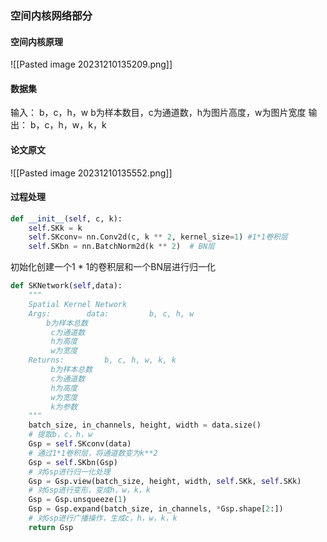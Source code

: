 ### 空间内核网络部分
#### 空间内核原理
![[Pasted image 20231210135209.png]]
#### 数据集
输入：
 b，c，h，w
 b为样本数目，c为通道数，h为图片高度，w为图片宽度
输出：
 b，c，h，w，k，k
#### 论文原文
![[Pasted image 20231210135552.png]]
#### 过程处理
```python
def __init__(self, c, k):  
    self.SKk = k  
    self.SKconv= nn.Conv2d(c, k ** 2, kernel_size=1) #1*1卷积层
    self.SKbn = nn.BatchNorm2d(k ** 2)  # BN层
```
初始化创建一个1 * 1的卷积层和一个BN层进行归一化
```python
def SKNetwork(self,data):  
    """  
    Spatial Kernel Network
    Args:        data:         b, c, h, w         
        b为样本总数  
         c为通道数  
         h为高度  
         w为宽度  
    Returns:         b, c, h, w, k, k         
         b为样本总数  
         c为通道数  
         h为高度  
         w为宽度
         k为参数  
    """    
    batch_size, in_channels, height, width = data.size() 
    # 提取b，c，h，w 
    Gsp = self.SKconv(data)
    # 通过1*1卷积层，将通道数变为k**2  
    Gsp = self.SKbn(Gsp)  
    # 对Gsp进行归一化处理
    Gsp = Gsp.view(batch_size, height, width, self.SKk, self.SKk) 
    # 对Gsp进行变形，变成h，w，k，k 
    Gsp = Gsp.unsqueeze(1)  
    Gsp = Gsp.expand(batch_size, in_channels, *Gsp.shape[2:]) 
    # 对Gsp进行广播操作，生成c，h，w，k，k
    return Gsp
```
